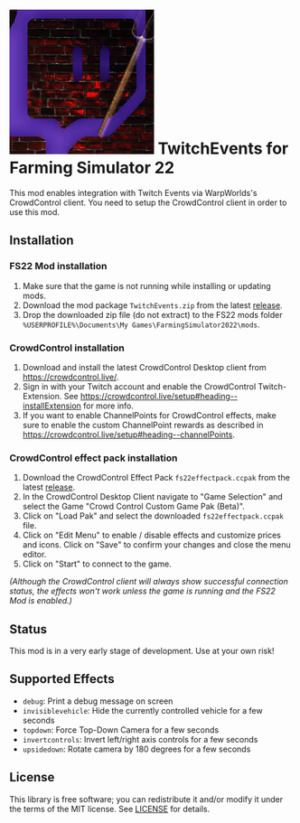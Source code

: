 # ![store.png](img/store.png) TwitchEvents for Farming Simulator 22
This mod enables integration with Twitch Events via WarpWorlds's CrowdControl client. You need to setup the CrowdControl client in order to use this mod.


## Installation

### FS22 Mod installation

1. Make sure that the game is not running while installing or updating mods.
2. Download the mod package `TwitchEvents.zip` from the latest [release](https://github.com/DerMitDemRolfTanzt/fs22-twitchevents/releases).
3. Drop the downloaded zip file (do not extract) to the FS22 mods folder `%USERPROFILE%\Documents\My Games\FarmingSimulator2022\mods`.

### CrowdControl installation

1. Download and install the latest CrowdControl Desktop client from https://crowdcontrol.live/.
2. Sign in with your Twitch account and enable the CrowdControl Twitch-Extension. See https://crowdcontrol.live/setup#heading--installExtension for more info.
3. If you want to enable ChannelPoints for CrowdControl effects, make sure to enable the custom ChannelPoint rewards as described in https://crowdcontrol.live/setup#heading--channelPoints.

### CrowdControl effect pack installation

1. Download the CrowdControl Effect Pack `fs22effectpack.ccpak` from the latest [release](https://github.com/DerMitDemRolfTanzt/fs22-twitchevents/releases).
2. In the CrowdControl Desktop Client navigate to "Game Selection" and select the Game "Crowd Control Custom Game Pak (Beta)".
3. Click on "Load Pak" and select the downloaded `fs22effectpack.ccpak` file.
4. Click on "Edit Menu" to enable / disable effects and customize prices and icons. Click on "Save" to confirm your changes and close the menu editor.
5. Click on "Start" to connect to the game.

_(Although the CrowdControl client will always show successful connection status, the effects won't work unless the game is running and the FS22 Mod is enabled.)_

## Status
This mod is in a very early stage of development. Use at your own risk!


## Supported Effects
* `debug`: Print a debug message on screen
* `invisiblevehicle`: Hide the currently controlled vehicle for a few seconds
* `topdown`: Force Top-Down Camera for a few seconds
* `invertcontrols`: Invert left/right axis controls for a few seconds
* `upsidedown`: Rotate camera by 180 degrees for a few seconds


## License
This library is free software; you can redistribute it and/or modify it under
the terms of the MIT license. See [LICENSE](LICENSE) for details.
